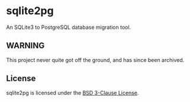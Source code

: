 # sqlite2pg

An SQLite3 to PostgreSQL database migration tool.

## WARNING

This project never quite got off the ground, and has since been archived.

## License

sqlite2pg is licensed under the [BSD 3-Clause License](https://github.com/Jonxslays/sqlite2pg/blob/master/LICENSE).
